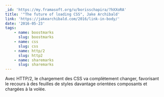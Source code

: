 ```yaml
---
_id: 'https://my.framasoft.org/u/borisschapira/?hXXoRA'
title: '"The future of loading CSS", Jake Archibald'
link: 'https://jakearchibald.com/2016/link-in-body/'
date: '2016-05-23'
tags:
    - name: boostmarks
      slug: boostmarks
    - name: css
      slug: css
    - name: http/2
      slug: http2
    - name: sharemarks
      slug: sharemarks
---
```


<div class="markdown"><p>Avec HTTP/2, le chargement des CSS va complètement changer, favorisant le recours à des feuilles de styles davantage orientées composants et chargées à la volée.
</p></div>
